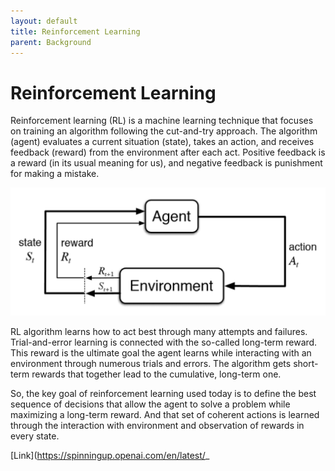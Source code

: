 ```yaml
---
layout: default
title: Reinforcement Learning
parent: Background
---
```


# Reinforcement Learning

Reinforcement learning (RL) is a machine learning technique that focuses on training an algorithm following the cut-and-try approach. The algorithm (agent) evaluates a current situation (state), takes an action, and receives feedback (reward) from the environment after each act. Positive feedback is a reward (in its usual meaning for us), and negative feedback is punishment for making a mistake.

<p align="center">
<img src="../../resources/images/RL-in-a-nutshell.png" alt="RL-in-a-nutshell width="300"/>
</p>


RL algorithm learns how to act best through many attempts and failures. Trial-and-error learning is connected with the so-called long-term reward. This reward is the ultimate goal the agent learns while interacting with an environment through numerous trials and errors. The algorithm gets short-term rewards that together lead to the cumulative, long-term one.

So, the key goal of reinforcement learning used today is to define the best sequence of decisions that allow the agent to solve a problem while maximizing a long-term reward. And that set of coherent actions is learned through the interaction with environment and observation of rewards in every state.

[Link](https://spinningup.openai.com/en/latest/_
